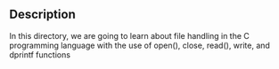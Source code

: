 ## Description
In this directory, we are going to learn about file handling in the C
programming language with the use of open(), close, read(), write, and dprintf 
functions

